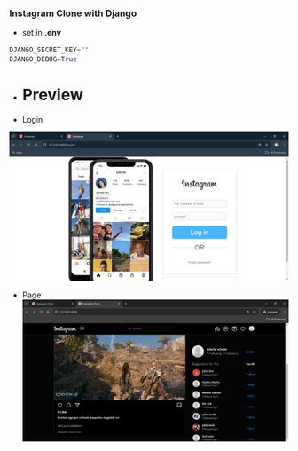 ### Instagram Clone with Django
- set in <b>.env</b>

```python
DJANGO_SECRET_KEY=""
DJANGO_DEBUG=True
```
- <h1>Preview</h1>
- Login<br/>

![IMG](./instagram.png)

- Page
![](./instagramClone.png)